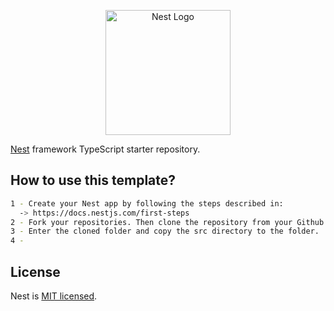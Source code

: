 <p align="center">
  <a href="http://nestjs.com/" target="blank"><img src="https://nestjs.com/img/logo-small.svg" width="200" alt="Nest Logo" /></a>
</p>

[circleci-image]: https://img.shields.io/circleci/build/github/nestjs/nest/master?token=abc123def456
[circleci-url]: https://circleci.com/gh/nestjs/nest

[Nest](https://github.com/nestjs/nest) framework TypeScript starter repository.

## How to use this template?

```bash
1 - Create your Nest app by following the steps described in:
  -> https://docs.nestjs.com/first-steps
2 - Fork your repositories. Then clone the repository from your Github account.
3 - Enter the cloned folder and copy the src directory to the folder.
4 - 
```

## License

Nest is [MIT licensed](LICENSE).

